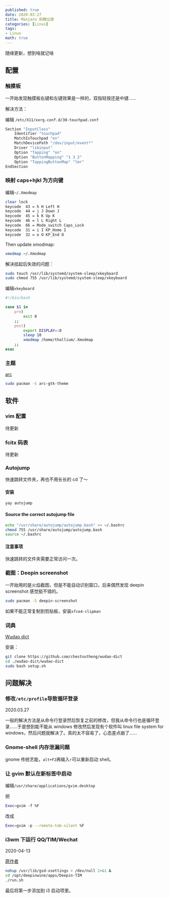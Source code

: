 ```yaml
---
published: true
date: 2020-03-27
title: Manjaro 折腾记录
categories: [Linux]
tags: 
- Linux
math: true
---
```

随缘更新，想到啥就记啥

## 配置

### 触摸板

一开始发现触摸板右键和左键效果是一样的，双指轻按还是中键……

解决方法：

编辑 `/etc/X11/xorg.conf.d/30-touchpad.conf`

```sh
Section "InputClass"
    Identifier "touchpad"
    MatchIsTouchpad "on"
    MatchDevicePath "/dev/input/event*"
    Driver "libinput"
    Option "Tapping" "on"
    Option "ButtonMapping" "1 3 2"
    Option "TappingButtonMap" "lmr"
EndSection
```

### 映射 caps+hjkl 为方向键

编辑`~/.Xmodmap`

```sh
clear lock
keycode  43 = h H Left H
keycode  44 = j J Down J
keycode  45 = k K Up K
keycode  46 = l L Right L
keycode  66 = Mode_switch Caps_Lock
keycode  31 = i I KP_Home I
keycode  32 = o O KP_End O
```

Then update xmodmap:

```sh
xmodmap ~/.Xmodmap
```

解决挂起后失效的问题：

```sh
sudo touch /usr/lib/systemd/system-sleep/xkeyboard
sudo chmod 755 /usr/lib/systemd/system-sleep/xkeyboard
```

编辑`xkeyboard`

```sh
#!/bin/bash

case $1 in
    pre)
        exit 0
    ;;
    post)
        export DISPLAY=:0
        sleep 10
        xmodmap /home/thallium/.Xmodmap
    ;;
esac
```

### 主题

[arc](https://github.com/horst3180/arc-theme)

```sh
sudo pacman -S arc-gtk-theme
```

## 软件

### vim 配置

待更新

### fcitx 码表

待更新

### Autojump

快速跳转文件夹，再也不用长长的 cd 了～

#### 安装

```sh
yay autojump
```

#### Source the correct autojump file

```sh
echo "/usr/share/autojump/autojump.bash" >> ~/.bashrc
chmod 755 /usr/share/autojump/autojump.bash
source ~/.bashrc
```

#### 注意事项

快速跳转的文件夹需要正常访问一次。

### 截图：Deepin screenshot

一开始用的是火焰截图，但是不能自动识别窗口，后来偶然发现 deepin screenshot 感觉挺不错的。

```sh
sudo pacman -S deepin-screenshot
```

如果不能正常复制到剪贴板，安装`xfce4-clipman`

### 词典

[Wudao dict](https://github.com/ChestnutHeng/Wudao-dict)

安装：

```sh
git clone https://github.com/chestnutheng/wudao-dict
cd ./wudao-dict/wudao-dict
sudo bash setup.sh
```

## 问题解决

### 修改`/etc/profile`导致循环登录

2020.03.27

一般的解决方法是从命令行登录然后恢复之前的修改，但我从命令行也是循环登录……于是想到能不能从 windows 修改然后发现有个软件叫 linux file system for windows，然后问题就解决了。真的太不容易了，心态差点崩了……

### Gnome-shell 内存泄漏问题

gnome 传统艺能，`alt+F2`再输入`r`可以重新启动 shell。

### 让 gvim 默认在新标签中启动

编辑`/usr/share/applications/gvim.desktop`

把
```sh
Exec=gvim -f %F
```
改成
```sh
Exec=gvim -p --remote-tab-silent %F
```

### i3wm 下运行 QQ/TIM/Wechat

2020-04-13

[原作者](http://www.waimaosns.cc/arch-linux-i3wm-run-deepin-qq-tim/)

```sh
nohup /usr/lib/gsd-xsettings > /dev/null 2>&1 &
cd /opt/deepinwine/apps/Deepin-TIM
./run.sh
```
最后将第一步添加到 i3 启动项里。
